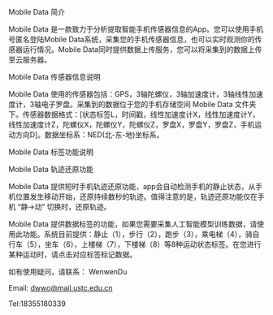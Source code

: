 Mobile Data 简介

Mobile Data 是一款致力于分析提取智能手机传感器信息的App。您可以使用手机号匿名登陆Mobile Data系统，采集您的手机传感器信息，也可以实时观测你的传感器运行情况。Mobile Data同时提供数据上传服务，您可以将采集到的数据上传至云服务器。

Mobile Data 传感器信息说明

Mobile Data 使用的传感器包括：GPS，3轴陀螺仪，3轴加速度计，3轴线性加速度计，3轴电子罗盘。采集到的数据位于您的手机存储空间 Mobile Data 文件夹下。传感器数据格式：[状态标签L，时间戳，线性加速度计X，线性加速度计Y，线性加速度计Z，陀螺仪X，陀螺仪Y，陀螺仪Z，罗盘X，罗盘Y，罗盘Z，手机运动方向D]。数据坐标系：NED(北-东-地)坐标系。

Mobile Data 标签功能说明

Mobile Data 轨迹还原功能

Mobile Data 提供短时手机轨迹还原功能，app会自动检测手机的静止状态，从手机位置发生移动开始，还原持续数秒的轨迹。值得注意的是，轨迹还原功能仅在手机 “静->动” 切换时，还原轨迹。

Mobile Data 提供数据标签的功能，如果您需要采集人工智能模型训练数据，请使用此功能。系统目前提供：静止（1），步行（2），跑步（3），乘电梯（4），骑自行车（5），坐车（6），上楼梯（7），下楼梯（8）等8种运动状态标签。在您进行某种运动时，请点击对应标签标记数据。

如有使用疑问，请联系：
WenwenDu

Email: dwwo@mail.ustc.edu.cn

Tel:18355180339

